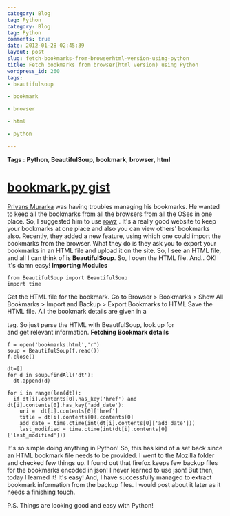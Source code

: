 ```yaml
---
category: Blog
tag: Python
category: Blog
tag: Python
comments: true
date: 2012-01-28 02:45:39
layout: post
slug: fetch-bookmarks-from-browserhtml-version-using-python
title: Fetch bookmarks from browser(html version) using Python
wordpress_id: 260
tags:
- beautifulsoup

- bookmark

- browser

- html

- python

---
```


**Tags** : **Python**, **BeautifulSoup**, **bookmark**, **browser**, **html**


# [bookmark.py gist](https://gist.github.com/1690395)


[Priyans Murarka](http://twitter.com/priyansm) was having troubles managing his bookmarks. He wanted to keep all the bookmarks from all the browsers from all the OSes in one place. So, I suggested him to use [rowz](http://rowz.in/) . It's a really good website to keep your bookmarks at one place and also you can view others' bookmarks also. Recently, they added a new feature, using which one could import the bookmarks from the browser. What they do is they ask you to export your bookmarks in an HTML file and upload it on the site. So, I see an HTML file, and all I can think of is **BeautifulSoup**. So, I open the HTML file. And.. OK! it's damn easy!
**Importing Modules**

    
    from BeautifulSoup import BeautifulSoup
    import time




<!-- more -->



Get the HTML file for the bookmark.
Go to Browser > Bookmarks > Show All Bookmarks > Import and Backup > Export Bookmarks to HTML
Save the HTML file.
All the bookmark details are given in a <dt> tag. So just parse the HTML with BeautfulSoup, look up for <dt> and get relevant information.
**Fetching Bookmark details**

    
    f = open('bookmarks.html','r')
    soup = BeautifulSoup(f.read())
    f.close()
    
    dt=[]
    for d in soup.findAll('dt'):
      dt.append(d)
    
    for i in range(len(dt)):
      if dt[i].contents[0].has_key('href') and dt[i].contents[0].has_key('add_date'):
        uri =  dt[i].contents[0]['href']
        title = dt[i].contents[0].contents[0]
        add_date = time.ctime(int(dt[i].contents[0]['add_date']))
        last_modified = time.ctime(int(dt[i].contents[0]['last_modified']))




It's so simple doing anything in Python!
So, this has kind of a set back since an HTML bookmark file needs to be provided. I went to the Mozilla folder and checked few things up. I found out that firefox keeps few backup files for the bookmarks encoded in json! I never learned to use json! But then, today I learned it! It's easy! And, I have successfully managed to extract bookmark information from the backup files. I would post about it later as it needs a finishing touch.

P.S. Things are looking good and easy with Python!
